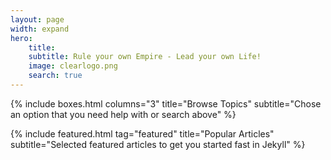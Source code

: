 ```yaml
---
layout: page
width: expand
hero:
    title: 
    subtitle: Rule your own Empire - Lead your own Life!
    image: clearlogo.png
    search: true
---
```

{% include boxes.html columns="3" title="Browse Topics" subtitle="Chose an option that you need help with or search above" %}

{% include featured.html tag="featured" title="Popular Articles" subtitle="Selected featured articles to get you started fast in Jekyll" %}

